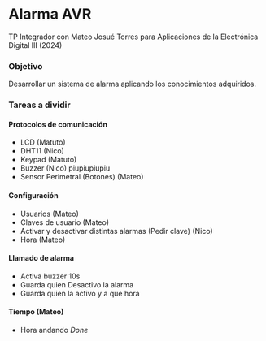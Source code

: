 # Alarma AVR
TP Integrador con Mateo Josué Torres para Aplicaciones de la Electrónica Digital lII (2024)

### Objetivo 

Desarrollar un sistema de alarma aplicando los conocimientos adquiridos.

### Tareas a dividir

#### Protocolos de comunicación
- LCD (Matuto)
- DHT11 (Nico)
- Keypad (Matuto)
- Buzzer (Nico) piupiupiupiu
- Sensor Perimetral (Botones) (Mateo)

#### Configuración
- Usuarios (Mateo)
- Claves de usuario (Mateo)
- Activar y desactivar distintas alarmas (Pedir clave) (Nico)
- Hora (Mateo)

#### Llamado de alarma
- Activa buzzer 10s
- Guarda quien Desactivo la alarma
- Guarda quien la activo y a que hora

#### Tiempo (Mateo)
- Hora andando *Done*


